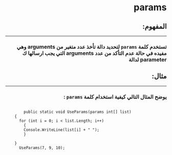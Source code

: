 # <div dir = rtl> params </div>
## <div dir = rtl> المفهوم: </div>
---
### <div dir = rtl> تستخدم كلمة  `params` لتحديد دالة تأخذ عدد متغير من arguments وهي مفيده في حالة عدم التأكد من عدد arguments التي يجب ارسالها ك parameter لدالة</div>

 
 
 ## <div dir = rtl> مثال:</div>

---
### <div dir = rtl> يوضح المثال التالي كيفية استخدام كلمة `params` :
</div>

```

        public static void UseParams(params int[] list)
    {
      for (int i = 0; i < list.Length; i++)
        {
        Console.WriteLine(list[i] + " ");
        }
        
    }   
      UseParams(7, 9, 10);

```